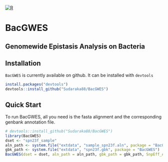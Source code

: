 
<!-- badges: start -->

[![R](https://github.com/Sudaraka88/BacGWES/workflows/r.yml/badge.svg)](https://github.com/Sudaraka88/BacGWES/actions)
<!-- badges: end -->

# BacGWES

## Genomewide Epistasis Analysis on Bacteria

## Installation

`BacGWES` is currently available on github. It can be installed with
`devtools`

``` r
install.packages("devtools")
devtools::install_github("Sudaraka88/BacGWES")
```

## Quick Start

To run BacGWES, all you need is the fasta alignment and the
corresponding genbank annotation file.

``` r
# devtools::install_github("Sudaraka88/BacGWES")
library(BacGWES)
dset <- "spn23f_sample"
aln_path <- system.file("extdata", "sample_spn23f.aln", package = "BacGWES")
gbk_path <- system.file("extdata", "spn23f.gbk", package = "BacGWES")
BacGWES(dset = dset, aln_path = aln_path, gbk_path = gbk_path, SnpEff_Annotate = F)
```
